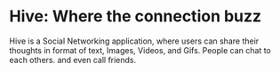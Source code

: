 # Hive: Where the connection buzz
Hive is a Social Networking application, where users can share their thoughts in format of text, Images, Videos, and  Gifs. People can chat to each others. and even call friends.
